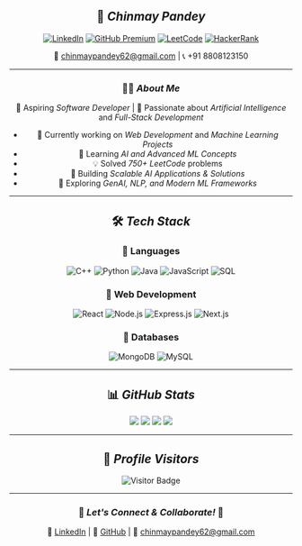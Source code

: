 <div align="center">

## 🚀 *Chinmay Pandey*  

[![LinkedIn](https://img.shields.io/badge/LinkedIn-%230077B5.svg?&style=for-the-badge&logo=linkedin&logoColor=white)](https://linkedin.com/in/chinmaypandey62)
[![GitHub Premium](https://img.shields.io/badge/GitHub%20Premium-%23121011.svg?&style=for-the-badge&logo=github&logoColor=white)](https://github.com/chinmaypandey62)
[![LeetCode](https://img.shields.io/badge/LeetCode-%230F6A2F.svg?&style=for-the-badge&logo=LeetCode&logoColor=white)](https://leetcode.com/chinmaypandey62/)
[![HackerRank](https://img.shields.io/badge/HackerRank-2EC866.svg?&style=for-the-badge&logo=hackerrank&logoColor=white)](https://www.hackerrank.com/chinmaypandey62)

📧 chinmaypandey62@gmail.com | 📞 +91 8808123150

---

### 🧑‍💻 *About Me*
🎯 Aspiring *Software Developer* | 🧠 Passionate about *Artificial Intelligence* and *Full-Stack Development*  

- 🔭 Currently working on *Web Development* and *Machine Learning Projects*  
- 🌱 Learning *AI and Advanced ML Concepts*  
- 💡 Solved *750+ LeetCode* problems  
- 🚀 Building *Scalable AI Applications & Solutions*  
- 📝 Exploring *GenAI, NLP, and Modern ML Frameworks*  

---

## 🛠 *Tech Stack*
### 🔹 Languages
![C++](https://img.shields.io/badge/C++-00599C.svg?style=for-the-badge&logo=c%2B%2B&logoColor=white)
![Python](https://img.shields.io/badge/Python-3776AB.svg?style=for-the-badge&logo=python&logoColor=white)
![Java](https://img.shields.io/badge/Java-007396.svg?style=for-the-badge&logo=java&logoColor=white)
![JavaScript](https://img.shields.io/badge/JavaScript-F7DF1E.svg?style=for-the-badge&logo=javascript&logoColor=black)
![SQL](https://img.shields.io/badge/SQL-4479A1.svg?style=for-the-badge&logo=postgresql&logoColor=white)

### 🔹 Web Development
![React](https://img.shields.io/badge/React-20232A.svg?style=for-the-badge&logo=react&logoColor=61DAFB)
![Node.js](https://img.shields.io/badge/Node.js-43853D.svg?style=for-the-badge&logo=node.js&logoColor=white)
![Express.js](https://img.shields.io/badge/Express.js-000000.svg?style=for-the-badge&logo=express&logoColor=white)
![Next.js](https://img.shields.io/badge/Next.js-000000.svg?style=for-the-badge&logo=next.js&logoColor=white)

### 🔹 Databases
![MongoDB](https://img.shields.io/badge/MongoDB-47A248.svg?style=for-the-badge&logo=mongodb&logoColor=white)
![MySQL](https://img.shields.io/badge/MySQL-4479A1.svg?style=for-the-badge&logo=mysql&logoColor=white)

---

## 📊 *GitHub Stats*
<div align="center">
  <img src="https://github-readme-streak-stats.herokuapp.com/?user=chinmaypandey62&theme=radical&hide_border=true" />
  <img src="https://github-profile-summary-cards.vercel.app/api/cards/profile-details?username=chinmaypandey62&theme=radical" />
  <img src="https://github-readme-stats.vercel.app/api?username=chinmaypandey62&show_icons=true&theme=radical&hide_border=true" />
  <img src="https://github-readme-stats.vercel.app/api/top-langs/?username=chinmaypandey62&layout=compact&theme=radical&hide_border=true" />
</div>

---

## 🌟 *Profile Visitors*
![Visitor Badge](https://visitor-badge.laobi.icu/badge?page_id=chinmaypandey62)

---

### 🎯 *Let's Connect & Collaborate!* 🚀
🔗 [LinkedIn](https://linkedin.com/in/chinmaypandey62) | 🔗 [GitHub](https://github.com/chinmaypandey62) | 📧 chinmaypandey62@gmail.com

</div>
